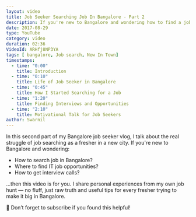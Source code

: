 ```yaml
---
layout: video
title: Job Seeker Searching Job In Bangalore - Part 2
description: If you're new to Bangalore and wondering how to find a job in IT, this video will help! I share how I started my job search journey in Bangalore as a fresher. Real experiences, practical tips, and motivation for job seekers in the city.
date: 2017-08-29
type: YouTube
category: video
duration: 02:36
VideoId: ARHfj8NP3YA
tags: [ bangalore, Job search, New In Town]
timestamps:
  - time: "0:00"
    title: Introduction
  - time: "0:10"
    title: Life of Job Seeker in Bangalore
  - time: "0:45"
    title: How I Started Searching for a Job
  - time: "1:20"
    title: Finding Interviews and Opportunities
  - time: "2:10"
    title: Motivational Talk for Job Seekers
author: Swarnil
---
```


In this second part of my Bangalore job seeker vlog, I talk about the real struggle of job searching as a fresher in a new city. If you're new to Bangalore and wondering:

- How to search job in Bangalore?
- Where to find IT job opportunities?
- How to get interview calls?

...then this video is for you. I share personal experiences from my own job hunt — no fluff, just raw truth and useful tips for every fresher trying to make it big in Bangalore.

🔔 Don’t forget to subscribe if you found this helpful!
